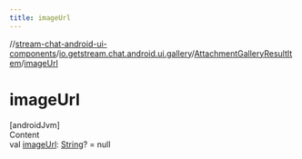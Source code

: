 ```yaml
---
title: imageUrl
---
```

//[stream-chat-android-ui-components](../../../index.md)/[io.getstream.chat.android.ui.gallery](../index.md)/[AttachmentGalleryResultItem](index.md)/[imageUrl](imageUrl.md)



# imageUrl  
[androidJvm]  
Content  
val [imageUrl](imageUrl.md): [String](https://kotlinlang.org/api/latest/jvm/stdlib/kotlin/-string/index.html)? = null  



